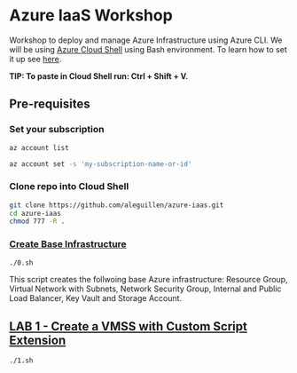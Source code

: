# Azure IaaS Workshop

Workshop to deploy and manage Azure Infrastructure using Azure CLI. We will be using [Azure Cloud Shell](https://shell.azure.com) using Bash environment. To learn how to set it up see [here](https://docs.microsoft.com/en-us/azure/cloud-shell/quickstart). 

**TIP: To paste in Cloud Shell run: Ctrl + Shift + V.**

## Pre-requisites

### Set your subscription
```bash
az account list
```

```bash
az account set -s 'my-subscription-name-or-id'
```

### Clone repo into Cloud Shell

```bash
git clone https://github.com/aleguillen/azure-iaas.git
cd azure-iaas
chmod 777 -R .
```

### [Create Base Infrastructure](./0.sh)

```bash
./0.sh
```

This script creates the follwoing base Azure infrastructure: Resource Group, Virtual Network with Subnets, Network Security Group, Internal and Public Load Balancer, Key Vault and Storage Account.

## [LAB 1 - Create a VMSS with Custom Script Extension](./1.sh)
```bash
./1.sh
```

